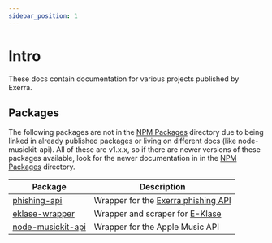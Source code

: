 ```yaml
---
sidebar_position: 1
---
```


# Intro
These docs contain documentation for various projects published by Exerra.

## Packages

The following packages are not in the [NPM Packages](/docs/category/npm-packages) directory due to being linked in already published packages or living on different docs (like node-musickit-api). All of these are v1.x.x, so if there are newer versions of these packages available, look for the newer documentation in in the [NPM Packages](/docs/category/npm-packages) directory.

| Package                                      | Description                                              |
|----------------------------------------------|----------------------------------------------------------|
| [phishing-api](/docs/phishing-api/intro)     | Wrapper for the [Exerra phishing API](/api/check-a-link) |
| [eklase-wrapper](/docs/eklase-wrapper/intro) | Wrapper and scraper for [E-Klase](https://e-klase.lv)    |
| [node-musickit-api](https://musickit.js.org) | Wrapper for the Apple Music API                          |